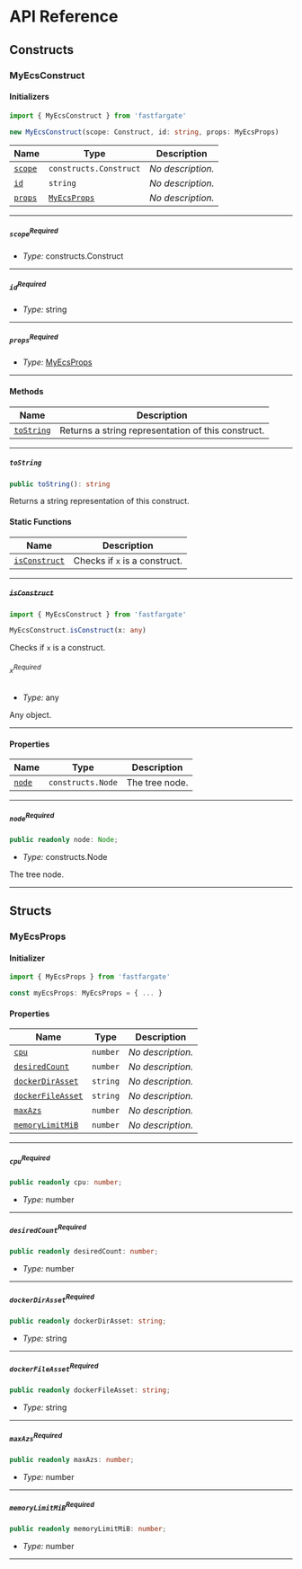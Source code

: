 # API Reference <a name="API Reference" id="api-reference"></a>

## Constructs <a name="Constructs" id="Constructs"></a>

### MyEcsConstruct <a name="MyEcsConstruct" id="fastfargate.MyEcsConstruct"></a>

#### Initializers <a name="Initializers" id="fastfargate.MyEcsConstruct.Initializer"></a>

```typescript
import { MyEcsConstruct } from 'fastfargate'

new MyEcsConstruct(scope: Construct, id: string, props: MyEcsProps)
```

| **Name** | **Type** | **Description** |
| --- | --- | --- |
| <code><a href="#fastfargate.MyEcsConstruct.Initializer.parameter.scope">scope</a></code> | <code>constructs.Construct</code> | *No description.* |
| <code><a href="#fastfargate.MyEcsConstruct.Initializer.parameter.id">id</a></code> | <code>string</code> | *No description.* |
| <code><a href="#fastfargate.MyEcsConstruct.Initializer.parameter.props">props</a></code> | <code><a href="#fastfargate.MyEcsProps">MyEcsProps</a></code> | *No description.* |

---

##### `scope`<sup>Required</sup> <a name="scope" id="fastfargate.MyEcsConstruct.Initializer.parameter.scope"></a>

- *Type:* constructs.Construct

---

##### `id`<sup>Required</sup> <a name="id" id="fastfargate.MyEcsConstruct.Initializer.parameter.id"></a>

- *Type:* string

---

##### `props`<sup>Required</sup> <a name="props" id="fastfargate.MyEcsConstruct.Initializer.parameter.props"></a>

- *Type:* <a href="#fastfargate.MyEcsProps">MyEcsProps</a>

---

#### Methods <a name="Methods" id="Methods"></a>

| **Name** | **Description** |
| --- | --- |
| <code><a href="#fastfargate.MyEcsConstruct.toString">toString</a></code> | Returns a string representation of this construct. |

---

##### `toString` <a name="toString" id="fastfargate.MyEcsConstruct.toString"></a>

```typescript
public toString(): string
```

Returns a string representation of this construct.

#### Static Functions <a name="Static Functions" id="Static Functions"></a>

| **Name** | **Description** |
| --- | --- |
| <code><a href="#fastfargate.MyEcsConstruct.isConstruct">isConstruct</a></code> | Checks if `x` is a construct. |

---

##### ~~`isConstruct`~~ <a name="isConstruct" id="fastfargate.MyEcsConstruct.isConstruct"></a>

```typescript
import { MyEcsConstruct } from 'fastfargate'

MyEcsConstruct.isConstruct(x: any)
```

Checks if `x` is a construct.

###### `x`<sup>Required</sup> <a name="x" id="fastfargate.MyEcsConstruct.isConstruct.parameter.x"></a>

- *Type:* any

Any object.

---

#### Properties <a name="Properties" id="Properties"></a>

| **Name** | **Type** | **Description** |
| --- | --- | --- |
| <code><a href="#fastfargate.MyEcsConstruct.property.node">node</a></code> | <code>constructs.Node</code> | The tree node. |

---

##### `node`<sup>Required</sup> <a name="node" id="fastfargate.MyEcsConstruct.property.node"></a>

```typescript
public readonly node: Node;
```

- *Type:* constructs.Node

The tree node.

---


## Structs <a name="Structs" id="Structs"></a>

### MyEcsProps <a name="MyEcsProps" id="fastfargate.MyEcsProps"></a>

#### Initializer <a name="Initializer" id="fastfargate.MyEcsProps.Initializer"></a>

```typescript
import { MyEcsProps } from 'fastfargate'

const myEcsProps: MyEcsProps = { ... }
```

#### Properties <a name="Properties" id="Properties"></a>

| **Name** | **Type** | **Description** |
| --- | --- | --- |
| <code><a href="#fastfargate.MyEcsProps.property.cpu">cpu</a></code> | <code>number</code> | *No description.* |
| <code><a href="#fastfargate.MyEcsProps.property.desiredCount">desiredCount</a></code> | <code>number</code> | *No description.* |
| <code><a href="#fastfargate.MyEcsProps.property.dockerDirAsset">dockerDirAsset</a></code> | <code>string</code> | *No description.* |
| <code><a href="#fastfargate.MyEcsProps.property.dockerFileAsset">dockerFileAsset</a></code> | <code>string</code> | *No description.* |
| <code><a href="#fastfargate.MyEcsProps.property.maxAzs">maxAzs</a></code> | <code>number</code> | *No description.* |
| <code><a href="#fastfargate.MyEcsProps.property.memoryLimitMiB">memoryLimitMiB</a></code> | <code>number</code> | *No description.* |

---

##### `cpu`<sup>Required</sup> <a name="cpu" id="fastfargate.MyEcsProps.property.cpu"></a>

```typescript
public readonly cpu: number;
```

- *Type:* number

---

##### `desiredCount`<sup>Required</sup> <a name="desiredCount" id="fastfargate.MyEcsProps.property.desiredCount"></a>

```typescript
public readonly desiredCount: number;
```

- *Type:* number

---

##### `dockerDirAsset`<sup>Required</sup> <a name="dockerDirAsset" id="fastfargate.MyEcsProps.property.dockerDirAsset"></a>

```typescript
public readonly dockerDirAsset: string;
```

- *Type:* string

---

##### `dockerFileAsset`<sup>Required</sup> <a name="dockerFileAsset" id="fastfargate.MyEcsProps.property.dockerFileAsset"></a>

```typescript
public readonly dockerFileAsset: string;
```

- *Type:* string

---

##### `maxAzs`<sup>Required</sup> <a name="maxAzs" id="fastfargate.MyEcsProps.property.maxAzs"></a>

```typescript
public readonly maxAzs: number;
```

- *Type:* number

---

##### `memoryLimitMiB`<sup>Required</sup> <a name="memoryLimitMiB" id="fastfargate.MyEcsProps.property.memoryLimitMiB"></a>

```typescript
public readonly memoryLimitMiB: number;
```

- *Type:* number

---



